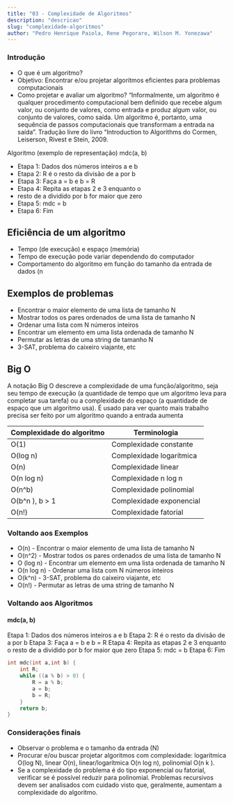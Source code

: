 ```yaml
---
title: "03 - Complexidade de Algoritmos"
description: "descricao"
slug: "complexidade-algoritmos"
author: "Pedro Henrique Paiola, Rene Pegoraro, Wilson M. Yonezawa"
---
```

### Introdução
- O que é um algoritmo?
- Objetivo: Encontrar e/ou projetar algoritmos eficientes para problemas computacionais
- Como projetar e avaliar um algoritmo? “Informalmente, um algoritmo é qualquer procedimento computacional bem definido que recebe algum valor, ou conjunto de valores, como entrada e produz algum valor, ou conjunto de valores, como saída. Um algoritmo é, portanto, uma sequência de passos computacionais que transformam a entrada na saída”. Tradução livre do livro “Introduction to Algorithms do Cormen, Leiserson, Rivest e Stein, 2009.

Algoritmo (exemplo de representação)
mdc(a, b)
- Etapa 1: Dados dos números inteiros a e b
- Etapa 2: R é o resto da divisão de a por b
- Etapa 3: Faça a = b e b = R
- Etapa 4: Repita as etapas 2 e 3 enquanto o
- resto de a dividido por b for maior que zero
- Etapa 5: mdc = b
- Etapa 6: Fim

## Eficiência de um algoritmo
- Tempo (de execução) e espaço (memória)
- Tempo de execução pode variar dependendo do computador
- Comportamento do algoritmo em função do tamanho da entrada de dados (n

## Exemplos de problemas
- Encontrar o maior elemento de uma lista de tamanho N
- Mostrar todos os pares ordenados de uma lista de tamanho N
- Ordenar uma lista com N números inteiros
- Encontrar um elemento em uma lista ordenada de tamanho N
- Permutar as letras de uma string de tamanho N
- 3-SAT, problema do caixeiro viajante, etc

## Big O
A notação Big O descreve a complexidade de uma função/algoritmo, seja seu tempo de execução (a quantidade de tempo que um algoritmo leva para completar sua tarefa) ou a complexidade do espaço (a quantidade de espaço que um algoritmo usa). É usado para ver quanto mais trabalho precisa ser feito por um algoritmo quando a entrada aumenta

| Complexidade do algoritmo | Terminologia |  
| ----------- | ----------- |  
| O(1)  | Complexidade constante |  
| O(log n) | Complexidade logarítmica |
| O(n) | Complexidade linear |
| O(n log n) | Complexidade n log n |
| O(n^b) | Complexidade polinomial |
| O(b^n ), b > 1 | Complexidade exponencial |
| O(n!) | Complexidade fatorial |

### Voltando aos Exemplos
- O(n) - Encontrar o maior elemento de uma lista de tamanho N
- O(n^2) - Mostrar todos os pares ordenados de uma lista de tamanho N
- O (log n) - Encontrar um elemento em uma lista ordenada de tamanho N
- O(n log n) - Ordenar uma lista com N números inteiros
- O(k^n) - 3-SAT, problema do caixeiro viajante, etc
- O(n!) - Permutar as letras de uma string de tamanho N

### Voltando aos Algoritmos
#### mdc(a, b)
Etapa 1: Dados dos números inteiros a e b
Etapa 2: R é o resto da divisão de a por b
Etapa 3: Faça a = b e b = R
Etapa 4: Repita as etapas 2 e 3 enquanto o
resto de a dividido por b for maior que zero
Etapa 5: mdc = b
Etapa 6: Fim

``` C++
int mdc(int a,int b) {
    int R;
    while ((a % b) > 0) {
        R = a % b;
        a = b;
        b = R;
    }
    return b;
}
```

### Considerações finais
- Observar o problema e o tamanho da entrada (N)
- Procurar e/ou buscar projetar algoritmos com complexidade:
logarítmica O(log N), linear O(n), linear/logarítmica O(n log n),
polinomial O(n k ).
- Se a complexidade do problema é do tipo exponencial ou fatorial,
verificar se é possível reduzir para polinomial.
Problemas recursivos devem ser analisados com cuidado visto que,
geralmente, aumentam a complexidade do algoritmo.
